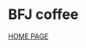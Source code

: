 # BFJ coffee

<a href="https://oblige-jang.github.io/coffee" onclick="window.open(this.href,'_blank'); return false;">HOME PAGE</a>
